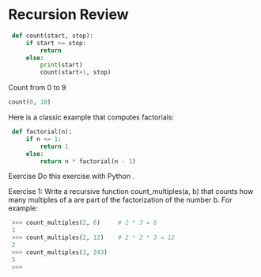 # Recursion Review

```python
 def count(start, stop):
     if start >= stop:
         return
     else:
         print(start)
         count(start+1, stop)
```

Count from 0 to 9

```python
count(0, 10)
```

Here is a classic example that computes factorials:

```python
 def factorial(n):
     if n <= 1:
         return 1
     else:
         return n * factorial(n - 1)
```

Exercise
Do this exercise with Python .

Exercise 1: Write a recursive function count_multiples(a, b) that counts how many multiples of a are part of the factorization of the number b. For example:

```python
 >>> count_multiples(2, 6)     # 2 * 3 = 6
 1
 >>> count_multiples(2, 12)    # 2 * 2 * 3 = 12
 2
 >>> count_multiples(3, 243)   
 5
 >>>
 ```
